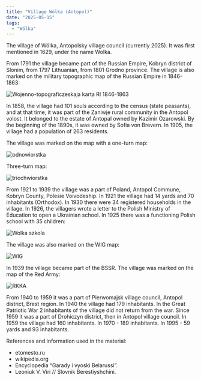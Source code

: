 ```yaml
---
title: "Village Wólka (Antopol)"
date: "2025-05-15"
tags: 
  - "Wólka"
---
```


The village of Wólka, Antopolsky village council (currently 2025). It was first mentioned in 1629, under the name Wolka. 

From 1791 the village became part of the Russian Empire, Kobryn district of Slonim, from 1797 Lithuanian, from 1801 Grodno province. The village is also marked on the military topographic map of the Russian Empire in 1846-1863:

![Wojenno-topograficzeskaja karta RI 1846-1863](https://github.com/user-attachments/assets/c71b9aa4-96a9-430f-808f-2344ce2b4a5e)

In 1858, the village had 101 souls according to the census (state peasants), and at that time, it was part of the Zaniwje rural community in the Antopol volost. It belonged to the estate of Antopal owned by Kazimir Ozarowski. By the beginning of the 1890s, it was owned by Sofia von Brevern. In 1905, the village had a population of 263 residents.

The village was marked on the map with a one-turn map:

![odnowiorstka](https://github.com/user-attachments/assets/abb5a85c-5af9-431d-9269-6ef474d55b4e)

Three-turn map:

![triochwiorstka](https://github.com/user-attachments/assets/483d826d-58d0-47b9-b7d4-4bc90c8e60a0)

From 1921 to 1939 the village was a part of Poland, Antopol Commune, Kobryn County, Polesie Voivodeship. In 1921 the village had 14 yards and 70 inhabitants (Orthodox). In 1930 there were 34 registered households in the village. In 1926, the villagers wrote a letter to the Polish Ministry of Education to open a Ukrainian school. In 1925 there was a functioning Polish school with 35 children:

![Wolka szkola](https://github.com/user-attachments/assets/68d4510f-b3ff-4d3d-893a-6eb4333e5312)

The village was also marked on the WIG map:

![WIG](https://github.com/user-attachments/assets/993fa168-f336-4209-91f3-8e653ed5f792)

In 1939 the village became part of the BSSR. The village was marked on the map of the Red Army:

![RKKA](https://github.com/user-attachments/assets/9032eaef-e068-448d-b9bd-83f0a048ba49)

From 1940 to 1959 it was a part of Pierwomajsk village council, Antopol district, Brest region. In 1940 the village had 179 inhabitants. In the Great Patriotic War 2 inhabitants of the village did not return from the war. Since 1959 it was a part of Drohiczyn district, then in Antopol village council. In 1959 the village had 160 inhabitants. In 1970 - 189 inhabitants. In 1995 - 59 yards and 93 inhabitants. 

References and information used in the material:
- etomesto.ru
- wikipedia.org
- Encyclopedia “Garady i vyoski Belarussi”.
- Leoniuk V. Viri // Slovnik Berestiyshchini.
